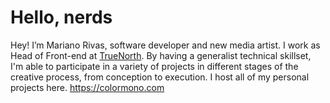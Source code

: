 # Hello, nerds

Hey! I’m Mariano Rivas, software developer and new media artist. I work as Head of Front-end at [TrueNorth](https://truenorth.co). By having a generalist technical skillset, I'm able to participate in a variety of projects in different stages of the creative process, from conception to execution. I host all of my personal projects here. https://colormono.com
<!-- Follow me on [Twitter](https://twitter.com/colormono) or [Instagram](https://instagram.com/colormono) or [Behance](https://behance.com/colormono). -->
